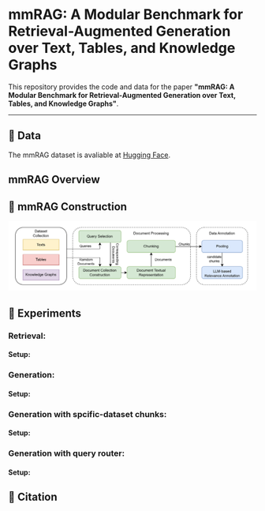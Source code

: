 # mmRAG: A Modular Benchmark for Retrieval-Augmented Generation over Text, Tables, and Knowledge Graphs

This repository provides the code and data for the paper **"mmRAG: A Modular Benchmark for Retrieval-Augmented Generation over Text, Tables, and Knowledge Graphs"**.

---

## 🔗 Data

The mmRAG dataset is avaliable at [Hugging Face](https://huggingface.co/datasets/Askio/mmrag_benchmark).

## mmRAG Overview


## 🧾 mmRAG Construction
![mmRAG Dataset Construction](figs/flowchart.png)

## 🧪 Experiments

### Retrieval:

#### Setup:

### Generation:

#### Setup:

### Generation with spcific-dataset chunks:

#### Setup:

### Generation with query router:
#### Setup:

## 📄 Citation